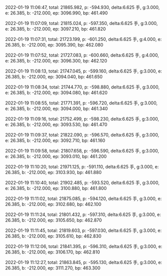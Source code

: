 2022-01-19 11:06:47, total: 21865.982, p: -594.930, delta:6.625 手, g:3.000, e: 26.385, b: -212.000, ep: 3096.990, bp: 461.490

2022-01-19 11:07:09, total: 21815.024, p: -597.350, delta:6.625 手, g:3.000, e: 26.385, b: -212.000, ep: 3097.210, bp: 461.820

2022-01-19 11:07:31, total: 21723.199, p: -601.250, delta:6.625 手, g:4.000, e: 26.385, b: -212.000, ep: 3095.390, bp: 462.080

2022-01-19 11:07:52, total: 21727.083, p: -600.660, delta:6.625 手, g:4.000, e: 26.385, b: -212.000, ep: 3096.300, bp: 462.120

2022-01-19 11:08:13, total: 21747.045, p: -599.160, delta:6.625 手, g:3.000, e: 26.385, b: -212.000, ep: 3094.040, bp: 461.650

2022-01-19 11:08:34, total: 21744.770, p: -598.880, delta:6.625 手, g:3.000, e: 26.385, b: -212.000, ep: 3094.080, bp: 461.620

2022-01-19 11:08:55, total: 21771.391, p: -596.720, delta:6.625 手, g:3.000, e: 26.385, b: -212.000, ep: 3094.000, bp: 461.340

2022-01-19 11:09:16, total: 21752.499, p: -598.230, delta:6.625 手, g:3.000, e: 26.385, b: -212.000, ep: 3093.530, bp: 461.470

2022-01-19 11:09:37, total: 21822.090, p: -596.570, delta:6.625 手, g:3.000, e: 26.385, b: -212.000, ep: 3092.710, bp: 461.160

2022-01-19 11:09:58, total: 21807.658, p: -596.590, delta:6.625 手, g:3.000, e: 26.385, b: -212.000, ep: 3093.010, bp: 461.200

2022-01-19 11:10:20, total: 21971.125, p: -591.110, delta:6.625 手, g:3.000, e: 26.385, b: -212.000, ep: 3103.930, bp: 461.880

2022-01-19 11:10:40, total: 21902.485, p: -593.520, delta:6.625 手, g:3.000, e: 26.385, b: -212.000, ep: 3100.880, bp: 461.800

2022-01-19 11:11:02, total: 21875.085, p: -594.120, delta:6.625 手, g:3.000, e: 26.385, b: -212.000, ep: 3102.680, bp: 462.100

2022-01-19 11:11:24, total: 21801.432, p: -597.310, delta:6.625 手, g:3.000, e: 26.385, b: -212.000, ep: 3105.650, bp: 462.870

2022-01-19 11:11:45, total: 21819.603, p: -597.030, delta:6.625 手, g:3.000, e: 26.385, b: -212.000, ep: 3105.610, bp: 462.830

2022-01-19 11:12:06, total: 21841.395, p: -596.310, delta:6.625 手, g:3.000, e: 26.385, b: -212.000, ep: 3106.170, bp: 462.810

2022-01-19 11:12:27, total: 21863.845, p: -595.130, delta:6.625 手, g:3.000, e: 26.385, b: -212.000, ep: 3111.270, bp: 463.300